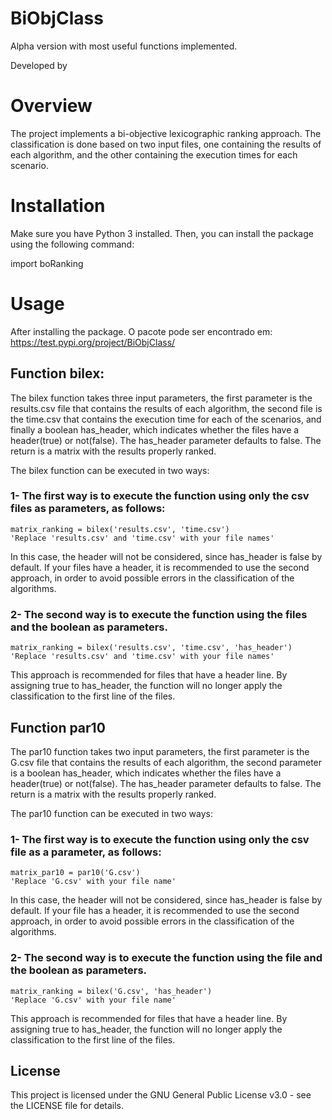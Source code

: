 # BiObjClass

Alpha version with most useful functions implemented.

Developed by


# Overview

The project implements a bi-objective lexicographic ranking approach. The classification is done based on two input files, one containing the results of each algorithm, and the other containing the execution times for each scenario.

# Installation

Make sure you have Python 3 installed. Then, you can install the package using the following command:


import boRanking


# Usage

After installing the package.
O pacote pode ser encontrado em: https://test.pypi.org/project/BiObjClass/


## Function bilex:

The bilex function takes three input parameters, the first parameter is the results.csv file that contains the results of each algorithm, the second file is the time.csv that contains the execution time for each of the scenarios, and finally a boolean has_header, which indicates whether the files have a header(true) or not(false). The has_header parameter defaults to false. The return is a matrix with the results properly ranked.

The bilex function can be executed in two ways:

### 1- The first way is to execute the function using only the csv files as parameters, as follows:

    matrix_ranking = bilex('results.csv', 'time.csv')
    'Replace 'results.csv' and 'time.csv' with your file names'

In this case, the header will not be considered, since has_header is false by default. If your files have a header, it is recommended to use the second approach, in order to avoid possible errors in the classification of the algorithms.

### 2- The second way is to execute the function using the files and the boolean as parameters.

    matrix_ranking = bilex('results.csv', 'time.csv', 'has_header')
    'Replace 'results.csv' and 'time.csv' with your file names'

This approach is recommended for files that have a header line. By assigning true to has_header, the function will no longer apply the classification to the first line of the files.



## Function par10

The par10 function takes two input parameters, the first parameter is the G.csv file that contains the results of each algorithm, the second parameter is a boolean has_header, which indicates whether the files have a header(true) or not(false). The has_header parameter defaults to false. The return is a matrix with the results properly ranked.

The par10 function can be executed in two ways:

### 1- The first way is to execute the function using only the csv file as a parameter, as follows:

    matrix_par10 = par10('G.csv')
    'Replace 'G.csv' with your file name'

In this case, the header will not be considered, since has_header is false by default. If your file has a header, it is recommended to use the second approach, in order to avoid possible errors in the classification of the algorithms.

### 2- The second way is to execute the function using the file and the boolean as parameters.

    matrix_ranking = bilex('G.csv', 'has_header')
    'Replace 'G.csv' with your file name'

This approach is recommended for files that have a header line. By assigning true to has_header, the function will no longer apply the classification to the first line of the files.


## License

This project is licensed under the GNU General Public License v3.0 - see the LICENSE file for details.